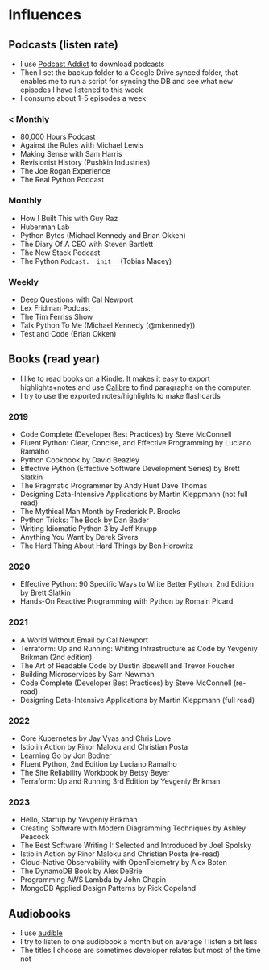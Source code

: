 # Influences

## Podcasts (listen rate)
- I use [Podcast Addict](https://podcastaddict.com/) to download podcasts
- Then I set the backup folder to a Google Drive synced folder, that enables me to run a script for syncing the DB and see what new episodes I have listened to this week
- I consume about 1-5 episodes a week

### < Monthly
- 80,000 Hours Podcast
- Against the Rules with Michael Lewis
- Making Sense with Sam Harris
- Revisionist History (Pushkin Industries)
- The Joe Rogan Experience
- The Real Python Podcast

### Monthly
- How I Built This with Guy Raz
- Huberman Lab
- Python Bytes (Michael Kennedy and Brian Okken)
- The Diary Of A CEO with Steven Bartlett
- The New Stack Podcast
- The Python `Podcast.__init__` (Tobias Macey)

### Weekly
- Deep Questions with Cal Newport
- Lex Fridman Podcast
- The Tim Ferriss Show
- Talk Python To Me (Michael Kennedy (@mkennedy))
- Test and Code (Brian Okken)

## Books (read year)
- I like to read books on a Kindle. It makes it easy to export highlights+notes and use [Calibre](https://calibre-ebook.com/) to find paragraphs on the computer.
- I try to use the exported notes/highlights to make flashcards

### 2019
- Code Complete (Developer Best Practices) by Steve McConnell
- Fluent Python: Clear, Concise, and Effective Programming by Luciano Ramalho
- Python Cookbook by David Beazley
- Effective Python (Effective Software Development Series) by Brett Slatkin
- The Pragmatic Programmer by Andy Hunt Dave Thomas
- Designing Data-Intensive Applications by Martin Kleppmann (not full read)
- The Mythical Man Month by Frederick P. Brooks
- Python Tricks: The Book by Dan Bader
- Writing Idiomatic Python 3 by Jeff Knupp
- Anything You Want by Derek Sivers
- The Hard Thing About Hard Things by Ben Horowitz

### 2020
- Effective Python: 90 Specific Ways to Write Better Python, 2nd Edition by Brett Slatkin
- Hands-On Reactive Programming with Python by Romain Picard

### 2021
- A World Without Email by Cal Newport
- Terraform: Up and Running: Writing Infrastructure as Code by Yevgeniy Brikman (2nd edition)
- The Art of Readable Code by Dustin Boswell and Trevor Foucher
- Building Microservices by Sam Newman
- Code Complete (Developer Best Practices) by Steve McConnell (re-read)
- Designing Data-Intensive Applications by Martin Kleppmann (full read)

### 2022
- Core Kubernetes by Jay Vyas and Chris Love
- Istio in Action by Rinor Maloku and Christian Posta
- Learning Go by Jon Bodner
- Fluent Python, 2nd Edition by Luciano Ramalho
- The Site Reliability Workbook by Betsy Beyer
- Terraform: Up and Running 3rd Edition by Yevgeniy Brikman

### 2023
- Hello, Startup by Yevgeniy Brikman
- Creating Software with Modern Diagramming Techniques by Ashley Peacock
- The Best Software Writing I: Selected and Introduced by Joel Spolsky
- Istio in Action by Rinor Maloku and Christian Posta (re-read)
- Cloud-Native Observability with OpenTelemetry by Alex Boten
- The DynamoDB Book by Alex DeBrie
- Programming AWS Lambda by John Chapin
- MongoDB Applied Design Patterns by Rick Copeland

## Audiobooks
- I use [audible](https://www.audible.com/library/titles)
- I try to listen to one audiobook a month but on average I listen a bit less
- The titles I choose are sometimes developer relates but most of the time not
